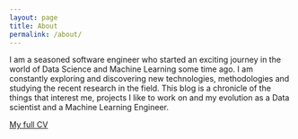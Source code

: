 ```yaml
---
layout: page
title: About
permalink: /about/
---
```


I am a seasoned software engineer who started an exciting journey in the world of Data Science and Machine Learning some time ago. I am constantly exploring and discovering new technologies, methodologies and studying the recent research in the field. This blog is a chronicle of the things that interest me, projects I like to work on and my evolution as a Data scientist and a Machine Learning Engineer.

[My full CV][CV_doc] 

[CV_doc]: https://drive.google.com/file/d/1dYfvPj644elemoNN6bLhjFFaiy3-FTuy/view?usp=sharing
